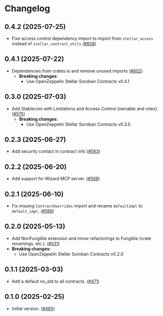 # Changelog


## 0.4.2 (2025-07-25)

- Fixe access control dependency import to import from `stellar_access` instead of `stellar_contract_utils` ([#608](https://github.com/OpenZeppelin/contracts-wizard/pull/608))

## 0.4.1 (2025-07-22)

- Dependencies from crates.io and remove unused imports ([#602](https://github.com/OpenZeppelin/contracts-wizard/pull/602))
  - **Breaking changes**:
    - Use OpenZeppelin Stellar Soroban Contracts v0.4.1

## 0.3.0 (2025-07-03)

- Add Stablecoin with Limitations and Access Control (ownable and roles). ([#575](https://github.com/OpenZeppelin/contracts-wizard/pull/575))
  - **Breaking changes**:
    - Use OpenZeppelin Stellar Soroban Contracts v0.3.0

## 0.2.3 (2025-06-27)

- Add security contact in contract info ([#563](https://github.com/OpenZeppelin/contracts-wizard/pull/563))

## 0.2.2 (2025-06-20)

- Add support for Wizard MCP server. ([#569](https://github.com/OpenZeppelin/contracts-wizard/pull/569))

## 0.2.1 (2025-06-10)

- Fix missing `ContractOverrides` import and rename `defaultimpl` to `default_impl`. ([#566](https://github.com/OpenZeppelin/contracts-wizard/pull/566))

## 0.2.0 (2025-05-13)

- Add NonFungible extension and minor refactorings to Fungible (crate renamings, etc.). ([#531](https://github.com/OpenZeppelin/contracts-wizard/pull/531))
- **Breaking changes:**
  - Use OpenZeppelin Stellar Soroban Contracts v0.2.0

## 0.1.1 (2025-03-03)

- Add a default no_std to all contracts. ([#471](https://github.com/OpenZeppelin/contracts-wizard/pull/471))

## 0.1.0 (2025-02-25)

- Initial version. ([#460](https://github.com/OpenZeppelin/contracts-wizard/pull/460))
